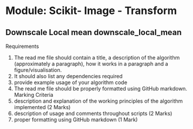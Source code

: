 # Module: Scikit- Image  - Transform  

## Downscale Local mean downscale_local_mean 



Requirements
1. The read me file should contain a title, a description of the algorithm (approximately a paragraph), how it works in a paragraph and a figure/visualisation.
2. It should also list any dependencies required
3. provide example usage of your algorithm code
4. The read me file should be properly formatted using GitHub markdown.
Marking Criteria
1. description and explanation of the working principles of the algorithm implemented (2 Marks)
2. description of usage and comments throughout scripts (2 Marks)
3. proper formatting using GitHub markdown (1 Mark) 